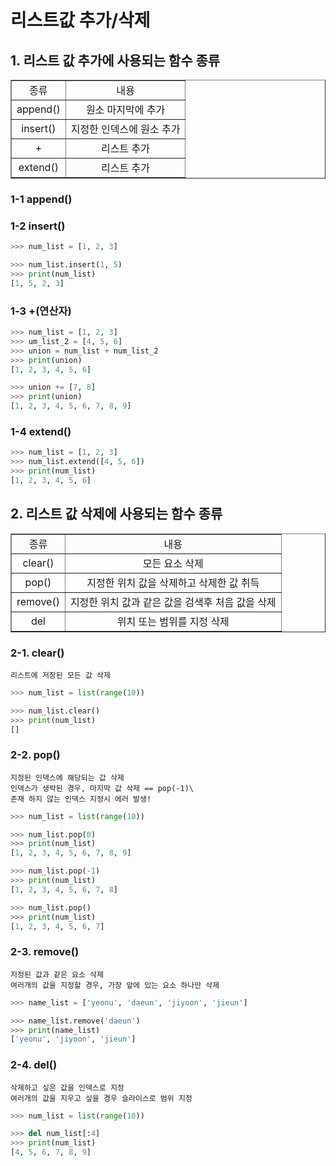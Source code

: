 # 리스트값 추가/삭제
## **1. 리스트 값 추가에 사용되는 함수 종류**
<table border=1; style ="text-align:center" >
<tr>
<td>종류</td><td>내용</td>
<tr><td>append()</td><td>원소 마지막에 추가</td></tr>
<tr><td>insert()</td><td>지정한 인덱스에 원소 추가</td></tr>
<tr><td>+</td><td>리스트 추가</td></tr>
<tr><td>extend()</td><td>리스트 추가</td></tr>
</table>

### **1-1** append()

### **1-2** insert()
```Python
>>> num_list = [1, 2, 3]

>>> num_list.insert(1, 5)
>>> print(num_list)
[1, 5, 2, 3]
```
### **1-3** +(연산자)
```Python
>>> num_list = [1, 2, 3]
>>> um_list_2 = [4, 5, 6]
>>> union = num_list + num_list_2
>>> print(union)
[1, 2, 3, 4, 5, 6]

>>> union += [7, 8]
>>> print(union)
[1, 2, 3, 4, 5, 6, 7, 8, 9]
```
### **1-4** extend()
```Python
>>> num_list = [1, 2, 3]
>>> num_list.extend([4, 5, 6])
>>> print(num_list)
[1, 2, 3, 4, 5, 6]
```

## **2. 리스트 값 삭제에 사용되는 함수 종류**
<table border=1; style ="text-align:center" >
<tr>
<td>종류</td><td>내용</td>
<tr><td>clear()</td><td>모든 요소 삭제</td></tr>
<tr><td>pop()</td><td>지정한 위치 값을 삭제하고 삭제한 값 취득</td></tr>
<tr><td>remove()</td><td>지정한 위치 값과 같은 값을 검색후 처음 값을 삭제</td></tr>
<tr><td>del</td><td>위치 또는 범위를 지정 삭제</td></tr>
</table>

### **2-1. clear()**
    리스트에 저장된 모든 값 삭제
```Python
>>> num_list = list(range(10))

>>> num_list.clear()
>>> print(num_list)
[]
```

### **2-2. pop()**
    지정된 인덱스에 해당되는 값 삭제
    인덱스가 생략된 경우, 마지막 값 삭제 == pop(-1)\
    존재 하지 않는 인덱스 지정시 에러 발생!

```Python
>>> num_list = list(range(10))

>>> num_list.pop(0)
>>> print(num_list)
[1, 2, 3, 4, 5, 6, 7, 8, 9]

>>> num_list.pop(-1)
>>> print(num_list)
[1, 2, 3, 4, 5, 6, 7, 8]

>>> num_list.pop()
>>> print(num_list)
[1, 2, 3, 4, 5, 6, 7]
```

### **2-3. remove()**
    지정된 값과 같은 요소 삭제
    여러개의 값을 지정할 경우, 가장 앞에 있는 요소 하나만 삭제

```Python
>>> name_list = ['yeonu', 'daeun', 'jiyoon', 'jieun']

>>> name_list.remove('daeun')
>>> print(name_list)
['yeonu', 'jiyoon', 'jieun']
```

### **2-4. del()**
    삭제하고 싶은 값을 인덱스로 지정
    여러개의 값을 지우고 싶을 경우 슬라이스로 범위 지정

```Python
>>> num_list = list(range(10))

>>> del num_list[:4]
>>> print(num_list)
[4, 5, 6, 7, 8, 9]
```